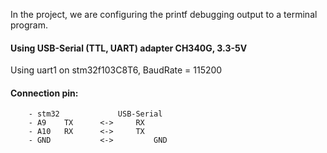 In the project, we are configuring the printf debugging output to a terminal program.

#### Using USB-Serial (TTL, UART) adapter CH340G, 3.3-5V
Using uart1 on stm32f103C8T6, BaudRate = 115200
#### Connection pin:
		- stm32 			USB-Serial
		- A9	TX		<->		RX
		- A10 	RX		<->		TX
		- GND			<-> 		GND
